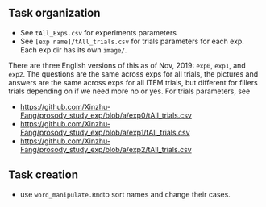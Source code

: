 ## Task organization
+ See `tAll_Exps.csv` for experiments parameters
+ See `[exp name]/tAll_trials.csv` for trials parameters for each exp. Each exp dir has its own `image/`.

There are three English versions of this as of Nov, 2019: `exp0`, `exp1`, and `exp2`. The questions are the same across exps for all trials, the pictures and answers are the same across exps for all ITEM trials, but different for fillers trials depending on if we need more no or yes. For trials parameters, see
  + https://github.com/Xinzhu-Fang/prosody_study_exp/blob/a/exp0/tAll_trials.csv
  + https://github.com/Xinzhu-Fang/prosody_study_exp/blob/a/exp1/tAll_trials.csv
  + https://github.com/Xinzhu-Fang/prosody_study_exp/blob/a/exp2/tAll_trials.csv

## Task creation
+ use `word_manipulate.Rmd`to sort names and change their cases.
